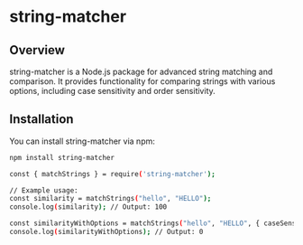 # string-matcher

## Overview
string-matcher is a Node.js package for advanced string matching and comparison. It provides functionality for comparing strings with various options, including case sensitivity and order sensitivity.

## Installation
You can install string-matcher via npm:

```bash
npm install string-matcher

const { matchStrings } = require('string-matcher');

// Example usage:
const similarity = matchStrings("hello", "HELLO");
console.log(similarity); // Output: 100

const similarityWithOptions = matchStrings("hello", "HELLO", { caseSensitive: true, orderSensitive: false });
console.log(similarityWithOptions); // Output: 0
